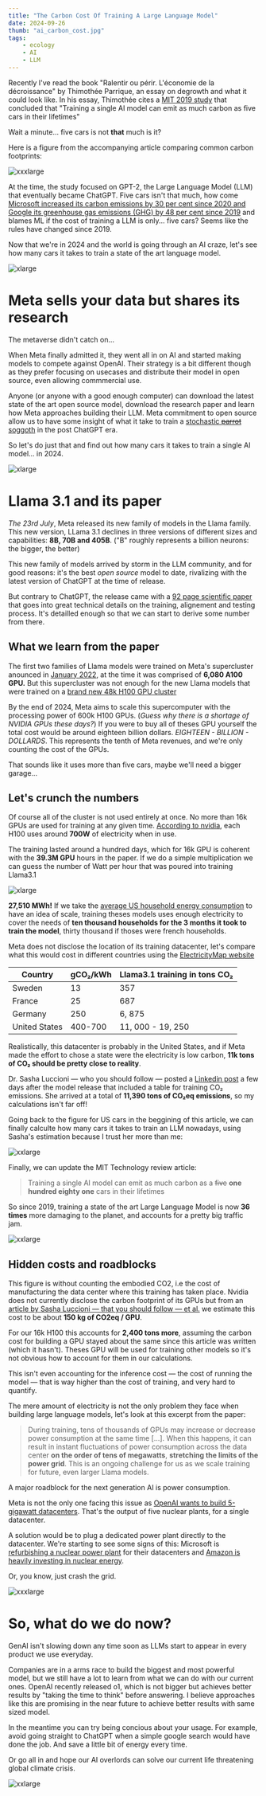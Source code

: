 ```yaml
---
title: "The Carbon Cost Of Training A Large Language Model"
date: 2024-09-26
thumb: "ai_carbon_cost.jpg"
tags:
    - ecology
    - AI
    - LLM
---
```


Recently I've read the book "Ralentir ou périr. L'économie de la décroissance" by Thimothée Parrique, an essay on degrowth and what it could look like. In his essay, Thimothée cites a [MIT 2019 study](https://www.technologyreview.com/2019/06/06/239031/training-a-single-ai-model-can-emit-as-much-carbon-as-five-cars-in-their-lifetimes/) that concluded that "Training a single AI model can emit as much carbon as five cars in their lifetimes"

Wait a minute... five cars is not **that** much is it?

Here is a figure from the accompanying article comparing common carbon footprints:

![xxxlarge](/blog/assets/img/carbon_footprint.png)
  
At the time, the study focused on GPT-2, the Large Language Model (LLM) that eventually became ChatGPT. Five cars isn't that much, how come [Microsoft increased its carbon emissions by 30 per cent since 2020 and Google its greenhouse gas emissions (GHG) by 48 per cent since 2019](https://www.ibanet.org/sustainability-big-techs-ai-push-putting-climate-targets-at-risk) and blames ML if the cost of training a LLM is only... five cars? Seems like the rules have changed since 2019.

Now that we're in 2024 and the world is going through an AI craze, let's see how many cars it takes to train a state of the art language model.

![xlarge](/blog/assets/img/five_cars.png)

# Meta sells your data but shares its research

The metaverse didn't catch on...  

When Meta finally admitted it, they went all in on AI and started making models to compete against OpenAI. Their strategy is a bit different though as they prefer focusing on usecases and distribute their model in open source, even allowing commmercial use.

Anyone (or anyone with a good enough computer) can download the latest state of the art open source model, download the research paper and learn how Meta approaches building their LLM. Meta commitment to open source allow us to have some insight of what it take to train a [stochastic ~~parrot~~](https://en.wikipedia.org/wiki/Stochastic_parrot) [soggoth](https://www.lesswrong.com/posts/yjzW7gxk2h7bBs2qr/the-meaning-of-shoggoth-ai-memes) in the post ChatGPT era.

So let's do just that and find out how many cars it takes to train a single AI model... in 2024.

![xlarge](/blog/assets/img/soggoth_reading.png)

# Llama 3.1 and its paper


*The 23rd July*, Meta released its new family of models in the Llama family. This new version, LLama 3.1 declines in three versions of different sizes and capabilities: **8B, 70B and 405B**. ("B" roughly represents a billion neurons: the bigger, the better)

This new family of models arrived by storm in the LLM community, and for good reasons: it's the best *open source* model to date, rivalizing with the latest version of ChatGPT at the time of release.

But contrary to ChatGPT, the release came with a [92 page scientific paper](https://arxiv.org/abs/2407.21783) that goes into great technical details on the training, alignement and testing process. It's detailled enough so that we can start to derive some number from there.

## What we learn from the paper

The first two families of Llama models were trained on Meta's supercluster anounced in [January 2022](https://ai.meta.com/blog/ai-rsc/), at the time it was comprised of **6,080 A100 GPU.** But this supercluster was not enough for the new Llama models that were trained on a [brand new 48k H100 GPU cluster](https://engineering.fb.com/2024/03/12/data-center-engineering/building-metas-genai-infrastructure/)  

By the end of 2024, Meta aims to scale this supercomputer with the processing power of 600k H100 GPUs. (*Guess why there is a shortage of NVIDIA GPUs these days?*) If you were to buy all of theses GPU yourself the total cost would be around eighteen billion dollars. *EIGHTEEN - BILLION - DOLLARDS*. This represents the tenth of Meta revenues, and we're only counting the cost of the GPUs.

That sounds like it uses more than five cars, maybe we'll need a bigger garage...

## Let's crunch the numbers

Of course all of the cluster is not used entirely at once. No more than 16k GPUs are used for training at any given time. [According to nvidia](https://www.nvidia.com/fr-fr/data-center/h100/), each H100 uses around **700W** of electricity when in use.

The training lasted around a hundred days, which for 16k GPU is coherent with the **39.3M GPU** hours in the paper. If we do a simple multiplication we can guess the number of Watt per hour that was poured into training Llama3.1

![xlarge](/blog/assets/img/equation.png)

**27,510 MWh!** If we take the [average US household energy consumption](https://www.solarreviews.com/blog/how-many-kwh-does-a-house-use) to have an idea of scale, training theses models uses enough electricity to cover the needs of **ten thousand households for the 3 months it took to train the model**, thirty thousand if thoses were french households.

Meta does not disclose the location of its training datacenter, let's compare what this would cost in different countries using the [ElectricityMap website](https://app.electricitymaps.com/map)

| Country       | gCO₂/kWh | Llama3.1 training in tons CO₂ |
| ------------- | -------- | ----------------------------- |
| Sweden        | 13       | 357                           |
| France        | 25       | 687                           |
| Germany       | 250      | 6, 875                        |
| United States | 400-700  | 11, 000 - 19, 250             |

Realistically, this datacenter is probably in the United States, and if Meta made the effort to chose a state were the electricity is low carbon, **11k tons of CO₂ should be pretty close to reality**.  

Dr. Sasha Luccioni — who you should follow — posted a [Linkedin post](https://www.linkedin.com/posts/sashaluccioniphd_congrats-to-meta-on-tracking-and-releasing-activity-7221603881791688705-1Fcj) a few days after the model release that included a table for training CO₂ emissions. She arrived at a total of **11,390 tons of CO₂eq emissions**, so my calculations isn't far off! 

Going back to the figure for US cars in the beggining of this article, we can finally calculte how many cars it takes to train an LLM nowadays, using Sasha's estimation because I trust her more than me:

![xxlarge](/blog/assets/img/equation2.png)

Finally, we can update the MIT Technology review article:

> Training a single AI model can emit as much carbon as a ~~five~~ **one hundred eighty one** cars in their lifetimes

So since 2019, training a state of the art Large Language Model is now **36 times** more damaging to the planet, and accounts for a pretty big traffic jam.

![xxlarge](/blog/assets/img/trafficjam.png)

## Hidden costs and roadblocks
This figure is without counting the embodied CO2, i.e the cost of manufacturing the data center where this training has taken place. Nvidia does not currently disclose the carbon footprint of its GPUs but from an [article by Sasha Luccioni — that you should follow — et al.](https://arxiv.org/pdf/2211.02001) we estimate this cost to be about **150 kg of CO2eq / GPU**.

For our 16k H100 this accounts for **2,400 tons more**, assuming the carbon cost for building a GPU stayed about the same since this article was written (which it hasn't). Theses GPU will be used for training other models so it's not obvious how to account for them in our calculations.

This isn't even accounting for the inference cost — the cost of running the model — that is way higher than the cost of training, and very hard to quantify.

The mere amount of electricity is not the only problem they face when building large language models, let's look at this excerpt from the paper:

> During training, tens of thousands of GPUs may increase or decrease power consumption at the same time \[...\]. When this happens, it can result in instant fluctuations of power consumption across the data center **on the order of tens of megawatts**, **stretching the limits of the power grid**. This is an ongoing challenge for us as we scale training for future, even larger Llama models.

A major roadblock for the next generation AI is power consumption.  

Meta is not the only one facing this issue as [OpenAI wants to build 5-gigawatt datacenters](https://fortune.com/2024/09/27/openai-5gw-data-centers-altman-power-requirements-nuclear/). That's the output of five nuclear plants, for a single datacenter.

A solution would be to plug a dedicated power plant directly to the datacenter. We're starting to see some signs of this:  Microsoft is [refurbishing a nuclear power plant](https://www.technologyreview.com/2024/09/26/1104516/three-mile-island-microsoft/) for their datacenters and [Amazon is heavily investing in nuclear energy](https://heatmap.news/technology/amazon-nuclear-talen-energy).

Or, you know, just crash the grid.

![xxxlarge](/blog/assets/img/llama_strip.png)

# So, what do we do now?

GenAI isn't slowing down any time soon as LLMs start to appear in every product we use everyday.  

Companies are in a arms race to build the biggest and most powerful model, but we still have a lot to learn from  what we can do with our current ones. OpenAI recently released o1, which is not bigger but achieves better results by "taking the time to think" before answering. I believe approaches like this are promising in the near future to achieve better results with same sized model.


In the meantime you can try being concious about your usage. For example, avoid going straight to ChatGPT when a simple google search would have done the job. And save a little bit of energy every time.

Or go all in and hope our AI overlords can solve our current life threatening global climate crisis.

![xxlarge](/blog/assets/img/firecamp_meme.png)
